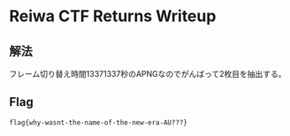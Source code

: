 # Reiwa CTF Returns Writeup

## 解法

フレーム切り替え時間13371337秒のAPNGなのでがんばって2枚目を抽出する。

## Flag

`flag{why-wasnt-the-name-of-the-new-era-AU???}`